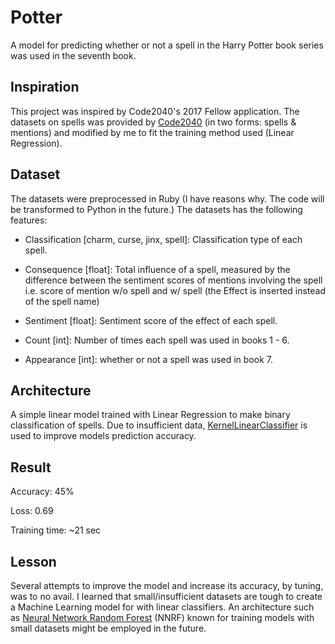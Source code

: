 # Potter

A model for predicting whether or not a spell in the Harry Potter book series was used in the seventh book.

## Inspiration

This project was inspired by Code2040's 2017 Fellow application. The datasets on spells was provided by [Code2040](https://fellows.code2040.org) (in two forms: spells & mentions) and modified by me to fit the training method used (Linear Regression).

## Dataset

The datasets were preprocessed in Ruby (I have reasons why. The code will be transformed to Python in the future.) The datasets has the following features:

* Classification [charm, curse, jinx, spell]: Classification type of each spell.

* Consequence [float]:  Total influence of a spell, measured by the difference between the sentiment scores of mentions involving the spell i.e. score of mention w/o spell and w/ spell (the Effect is inserted instead of the spell name)

* Sentiment [float]: Sentiment score of the effect of each spell.

* Count [int]: Number of times each spell was used in books 1 - 6.

* Appearance [int]: whether or not a spell was used in book 7.

## Architecture

A simple linear model trained with Linear Regression to make binary classification of spells. Due to insufficient data, [KernelLinearClassifier](https://www.tensorflow.org/api_docs/python/tf/contrib/kernel_methods/KernelLinearClassifier) is used to improve models prediction accuracy.

## Result
Accuracy: 45%

Loss: 0.69

Training time: ~21 sec

## Lesson

Several attempts to improve the model and increase its accuracy, by tuning, was to no avail. I learned that small/insufficient datasets are tough to create a Machine Learning model for with linear classifiers. An architecture such as [Neural Network Random Forest](http://www.public.asu.edu/~swang187/publications/NNRF.pdf) (NNRF) known for training models with small datasets might be employed in the future.
